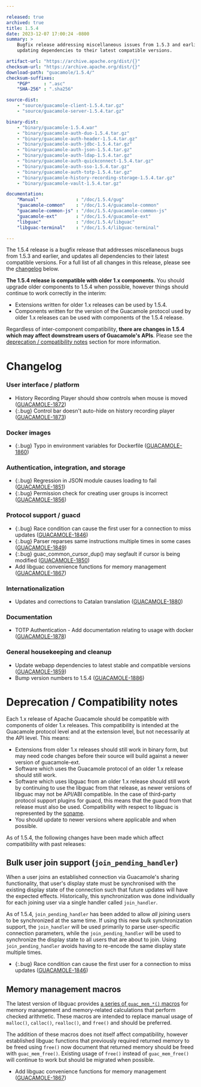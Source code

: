 ```yaml
---

released: true
archived: true
title: 1.5.4
date: 2023-12-07 17:00:24 -0800
summary: >
    Bugfix release addressing miscellaneous issues from 1.5.3 and earlier, and
    updating dependencies to their latest compatible versions.

artifact-url: "https://archive.apache.org/dist/{}"
checksum-url: "https://archive.apache.org/dist/{}"
download-path: "guacamole/1.5.4/"
checksum-suffixes:
    "PGP"     : ".asc"
    "SHA-256" : ".sha256"

source-dist:
    - "source/guacamole-client-1.5.4.tar.gz"
    - "source/guacamole-server-1.5.4.tar.gz"

binary-dist:
    - "binary/guacamole-1.5.4.war"
    - "binary/guacamole-auth-duo-1.5.4.tar.gz"
    - "binary/guacamole-auth-header-1.5.4.tar.gz"
    - "binary/guacamole-auth-jdbc-1.5.4.tar.gz"
    - "binary/guacamole-auth-json-1.5.4.tar.gz"
    - "binary/guacamole-auth-ldap-1.5.4.tar.gz"
    - "binary/guacamole-auth-quickconnect-1.5.4.tar.gz"
    - "binary/guacamole-auth-sso-1.5.4.tar.gz"
    - "binary/guacamole-auth-totp-1.5.4.tar.gz"
    - "binary/guacamole-history-recording-storage-1.5.4.tar.gz"
    - "binary/guacamole-vault-1.5.4.tar.gz"

documentation:
    "Manual"              : "/doc/1.5.4/gug"
    "guacamole-common"    : "/doc/1.5.4/guacamole-common"
    "guacamole-common-js" : "/doc/1.5.4/guacamole-common-js"
    "guacamole-ext"       : "/doc/1.5.4/guacamole-ext"
    "libguac"             : "/doc/1.5.4/libguac"
    "libguac-terminal"    : "/doc/1.5.4/libguac-terminal"

---
```


The 1.5.4 release is a bugfix release that addresses miscellaneous bugs from
1.5.3 and earlier, and updates all dependencies to their latest compatible
versions. For a full list of all changes in this release, please see the
[changelog](#changelog) below.

**The 1.5.4 release is compatible with older 1.x components.** You should
upgrade older components to 1.5.4 when possible, however things should continue
to work correctly in the interim:

* Extensions written for older 1.x releases can be used by 1.5.4.
* Components written for the version of the Guacamole protocol used by older
  1.x releases can be used with components of the 1.5.4 release.

Regardless of inter-component compatibility, **there are changes in 1.5.4 which
may affect downstream users of Guacamole's APIs**. Please see the [deprecation
/ compatibility notes](#deprecation--compatibility-notes) section for more
information.

Changelog
=========

### User interface / platform

 * History Recording Player should show controls when mouse is moved ([GUACAMOLE-1872](https://issues.apache.org/jira/browse/GUACAMOLE-1872))
 * {:.bug} Control bar doesn't auto-hide on history recording player ([GUACAMOLE-1873](https://issues.apache.org/jira/browse/GUACAMOLE-1873))

### Docker images

 * {:.bug} Typo in environment variables for Dockerfile ([GUACAMOLE-1860](https://issues.apache.org/jira/browse/GUACAMOLE-1860))

### Authentication, integration, and storage

 * {:.bug} Regression in JSON module causes loading to fail ([GUACAMOLE-1851](https://issues.apache.org/jira/browse/GUACAMOLE-1851))
 * {:.bug} Permission check for creating user groups is incorrect ([GUACAMOLE-1856](https://issues.apache.org/jira/browse/GUACAMOLE-1856))

### Protocol support / guacd

 * {:.bug} Race condition can cause the first user for a connection to miss updates ([GUACAMOLE-1846](https://issues.apache.org/jira/browse/GUACAMOLE-1846))
 * {:.bug} Parser reparses same instructions multiple times in some cases ([GUACAMOLE-1849](https://issues.apache.org/jira/browse/GUACAMOLE-1849))
 * {:.bug} guac_common_cursor_dup() may segfault if cursor is being modified ([GUACAMOLE-1850](https://issues.apache.org/jira/browse/GUACAMOLE-1850))
 * Add libguac convenience functions for memory management ([GUACAMOLE-1867](https://issues.apache.org/jira/browse/GUACAMOLE-1867))

### Internationalization

 * Updates and corrections to Catalan translation ([GUACAMOLE-1880](https://issues.apache.org/jira/browse/GUACAMOLE-1880))

### Documentation

 * TOTP Authentication - Add documentation relating to usage with docker ([GUACAMOLE-1878](https://issues.apache.org/jira/browse/GUACAMOLE-1878))

### General housekeeping and cleanup

 * Update webapp dependencies to latest stable and compatible versions ([GUACAMOLE-1859](https://issues.apache.org/jira/browse/GUACAMOLE-1859))
 * Bump version numbers to 1.5.4 ([GUACAMOLE-1886](https://issues.apache.org/jira/browse/GUACAMOLE-1886))


Deprecation / Compatibility notes
=================================

Each 1.x release of Apache Guacamole should be compatible with components of
older 1.x releases. This compatibility is intended at the Guacamole protocol
level and at the extension level, but not necessarily at the API level. This
means:

 * Extensions from older 1.x releases should still work in binary form, but may
   need code changes before their source will build against a newer version of
   guacamole-ext.
 * Software which uses the Guacamole protocol of an older 1.x release should
   still work.
 * Software which uses libguac from an older 1.x release should still work by
   continuing to use the libguac from that release, as newer versions of
   libguac may not be API/ABI compatible. In the case of third-party protocol
   support plugins for guacd, this means that the guacd from that release must
   also be used. Compatibility with respect to libguac is represented by the
   [soname](https://en.wikipedia.org/wiki/Soname).
 * You should update to newer versions where applicable and when possible.

As of 1.5.4, the following changes have been made which affect compatibility
with past releases:

Bulk user join support (`join_pending_handler`)
-----------------------------------------------

When a user joins an established connection via Guacamole's sharing
functionality, that user's display state must be synchronised with the existing
display state of the connection such that future updates will have the expected
effects. Historically, this synchronization was done individually for each
joining user via a single handler called `join_handler`.

As of 1.5.4, `join_pending_handler` has been added to allow _all_ joining users
to be synchronized at the same time. If using this new bulk synchronization
support, the `join_handler` will be used primarily to parse user-specific
connection parameters, while the `join_pending_handler` will be used to
synchronize the display state to all users that are about to join. Using
`join_pending_handler` avoids having to re-encode the same display state
multiple times.

 * {:.bug} Race condition can cause the first user for a connection to miss updates ([GUACAMOLE-1846](https://issues.apache.org/jira/browse/GUACAMOLE-1846))

Memory management macros
------------------------

The latest version of libguac provides [a series of `guac_mem_*()` macros](/doc/1.5.4/libguac/mem_8h.html)
for memory management and memory-related calculations that perform checked
arithmetic. These macros are intended to replace manual usage of `malloc()`,
`calloc()`, `realloc()`, and `free()` and should be preferred.

The addition of these macros does not itself affect compatibility, however
established libguac functions that previously required returned memory to be
freed using `free()` now document that returned memory should be freed with
`guac_mem_free()`. Existing usage of `free()` instead of `guac_mem_free()` will
continue to work but should be migrated when possible.

 * Add libguac convenience functions for memory management ([GUACAMOLE-1867](https://issues.apache.org/jira/browse/GUACAMOLE-1867))

